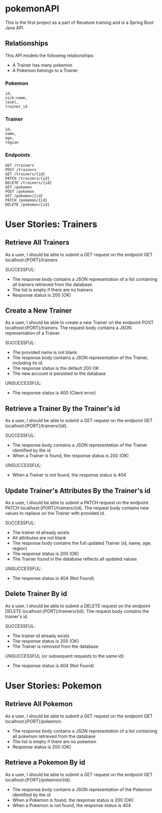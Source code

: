 # pokemonAPI


This is the first project as a part of Revature training and is a Spring Boot Java API.

## Relationships 

This API models the following relationships:
- A Trainer has many pokemon
- A Pokemon belongs to a Trainer

### Pokemon
```
id,
nick-name,
level,
trainer_id
```

### Trainer
```
id,
name,
age,
region
```

### Endpoints
```
GET /trainers
POST /trainers
GET /trainers/{id}
PATCH /trainers/{id}
DELETE /trainers/{id}
GET /pokemon
POST /pokemon
GET /pokemon/{id}
PATCH /pokemon/{id}
DELETE /pokemon/{id}
```

# User Stories: Trainers

## Retrieve All Trainers

As a user, I should be able to submit a GET request on the endpoint GET localhost:{PORT}/trainers

SUCCESSFUL:
- The response body contains a JSON representation of a list containing all trainers retrieved from the database
- The list is empty if there are no trainers
- Response status is 200 (OK)

## Create a New Trainer

As a user, I should be able to create a new Trainer on the endpoint POST localhost:{PORT}/trainers. The request body contains a JSON representation of a Trainer.

SUCCESSFUL:
- The provided name is not blank
- The response body contains a JSON representation of the Trainer, including its id.
- The response status is the default 200 OK
- The new account is persisted to the database

UNSUCCESSFUL:
- The response status is 400 (Client error)

## Retrieve a Trainer By the Trainer's id

As a user, I should be able to submit a GET request on the endpoint GET localhost:{PORT}/trainers/{id}.

SUCCESSFUL:
- The response body contains a JSON representation of the Trainer identified by the id
- When a Trainer is found, the response status is 200 (OK)

UNSUCCESSFUL:
- When a Trainer is not found, the response status is 404

## Update Trainer's Attributes By the Trainer's id

As a user, I should be able to submit a PATCH request on the endpoint PATCH localhost:{PORT}/trainers/{id}. The request body contains new values to replace on the Trainer with provided id.

SUCCESSFUL:
- The trainer id already exists
- All attributes are not blank
- The response body contains the full updated Trainer (id, name,
age, region)
- The response status is 200 (OK)
- The Trainer found in the database reflects all updated values

UNSUCCESSFUL:
- The response status is 404 (Not Found)

## Delete Trainer By id

As a user, I should be able to submit a DELETE request on the endpoint DELETE localhost:{PORT}/trainers/{id}. The request body contains the trainer's id.

SUCCESSFUL:
- The trainer id already exists
- The response status is 200 (OK)
- The Trainer is removed from the database

UNSUCCESSFUL (or subsequent requests to the same id):
- The response status is 404 (Not Found)

# User Stories: Pokemon

## Retrieve All Pokemon

As a user, I should be able to submit a GET request on the endpoint GET localhost:{PORT}/pokemon.

- The response body contains a JSON representation of a list containing all pokemon retrieved from the database
- The list is empty if there are no pokemon
- Response status is 200 (OK)

## Retrieve a Pokemon By id

As a user, I should be able to submit a GET request on the endpoint GET localhost:{PORT}/pokemon/{id}.

- The response body contains a JSON representation of the Pokemon identified by the id
- When a Pokemon is found, the response status is 200 (OK)
- When a Pokemon is not found, the response status is 404
